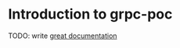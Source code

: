 # Introduction to grpc-poc

TODO: write [great documentation](http://jacobian.org/writing/what-to-write/)
